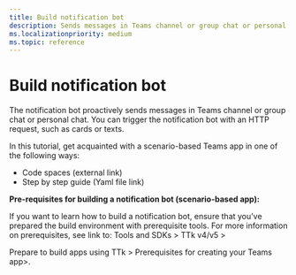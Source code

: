 ```yaml
---
title: Build notification bot
description: Sends messages in Teams channel or group chat or personal chat.
ms.localizationpriority: medium
ms.topic: reference
---
```

# Build notification bot

The notification bot proactively sends messages in Teams channel or group chat or personal chat. You can trigger the notification bot with an HTTP request, such as cards or texts.

In this tutorial, get acquainted with a scenario-based Teams app in one of the following ways:

* Code spaces (external link)
* Step by step guide (Yaml file link)

**Pre-requisites for building a notification bot (scenario-based app):**

If you want to learn how to build a notification bot, ensure that you’ve prepared the build environment with prerequisite tools. For more information on prerequisites, see link to: Tools and SDKs > TTk v4/v5 >

Prepare to build apps using TTk > Prerequisites for creating your Teams app>.
